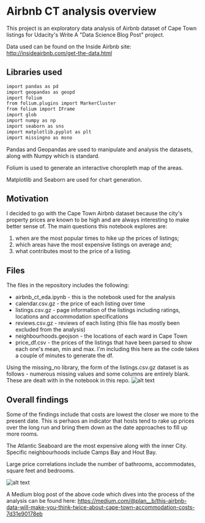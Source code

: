 # Airbnb CT analysis overview

This project is an exploratory data analysis of Airbnb dataset of Cape Town listings for Udacity's Write A "Data Science Blog Post" project.

Data used can be found on the Inside Airbnb site: http://insideairbnb.com/get-the-data.html

## Libraries used

```bash
import pandas as pd
import geopandas as geopd
import folium
from folium.plugins import MarkerCluster
from folium import IFrame
import glob
import numpy as np
import seaborn as sns
import matplotlib.pyplot as plt
import missingno as msno

```

Pandas and Geopandas are used to manipulate and analysis the datasets, along with Numpy which is standard.

Folium is used to generate an interactive choropleth map of the areas.

Matplotlib and Seaborn are used for chart generation.

## Motivation

I decided to go with the Cape Town Airbnb dataset because the city's property prices are known to be high and are always interesting to make better sense of. The main questions this notebook explores are:

1) when are the most popular times to hike up the prices of listings;
2) which areas have the most expensive listings on average and;
3) what contributes most to the price of a listing.

## Files

The files in the repository includes the following:

- airbnb_ct_eda.ipynb - this is the notebook used for the analysis
- calendar.csv.gz - the price of each listing over time
- listings.csv.gz - page information of the listings including ratings, locations and accommodation specifications
- reviews.csv.gz - reviews of each listing (this file has mostly been excluded from the analysis)
- neighbourhoods.geojson - the locations of each ward in Cape Town
- price_df.csv - the prices of the listings that have been parsed to show each one's mean, min and max. I'm including this here as the code takes a couple of minutes to generate the df.

Using the missing_no library, the form of the listings.csv.gz dataset is as follows - numerous missing values and some columns are entirely blank. These are dealt with in the notebook in this repo.
![alt text](https://user-images.githubusercontent.com/6917448/64471858-a1980d00-d156-11e9-8644-9424c7124e48.png)

## Overall findings

Some of the findings include that costs are lowest the closer we more to the present date. This is perhaos an indicator that hosts tend to rake up prices over the long run and bring them down as the date approaches to fill up more rooms.

The Atlantic Seaboard are the most expensive along with the inner City. Specific neighbourhoods include Camps Bay and Hout Bay.

Large price correlations include the number of bathrooms, accommodates, square feet and bedrooms.

![alt text](https://cdn-images-1.medium.com/max/2600/1*umGJozQ0DWFLz2LUo5vBWw.jpeg)

A Medium blog post of the above code which dives into the process of the analysis can be found here: https://medium.com/@plan__b/this-airbnb-data-will-make-you-think-twice-about-cape-town-accommodation-costs-7d31e90178eb
